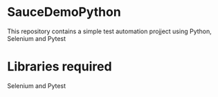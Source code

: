 # SauceDemoPython
This repository contains a simple test automation projject using Python, Selenium and Pytest

# Libraries required
Selenium and Pytest
